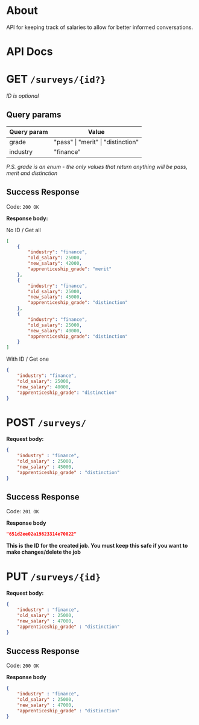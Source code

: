 # About
API for keeping track of salaries to allow for better informed conversations.


# API Docs

# GET `/surveys/{id?}`
*ID is optional*

## Query params
| Query param         | Value  |
|--|---|
| grade | "pass" \| "merit" \| "distinction" |
| industry | "finance"  |

*P.S. grade is an enum - the only values that return anything will be pass, merit and distinction*

## Success Response

Code: `200 OK`

**Response body:**

No ID / Get all
```json
[
    {
        "industry": "finance",
        "old_salary": 25000,
        "new_salary": 42000,
        "apprenticeship_grade": "merit"
    },
    {
        "industry": "finance",
        "old_salary": 25000,
        "new_salary": 45000,
        "apprenticeship_grade": "distinction"
    },
    {
        "industry": "finance",
        "old_salary": 25000,
        "new_salary": 40000,
        "apprenticeship_grade": "distinction"
    }
]
```

With ID / Get one
```json
{
    "industry": "finance",
    "old_salary": 25000,
    "new_salary": 40000,
    "apprenticeship_grade": "distinction"
}
```

# POST `/surveys/`

**Request body:**

```json
{
    "industry" : "finance",
    "old_salary" : 25000,
    "new_salary" : 45000,
    "apprenticeship_grade" : "distinction"
}
```

## Success Response

Code: `201 OK`

**Response body**

```json
"651d2ee02a19823314e70022"
```

**This is the ID for the created job. You must keep this safe if you want to make changes/delete the job**

# PUT `/surveys/{id}`

**Request body:**

```json
{
    "industry" : "finance",
    "old_salary" : 25000,
    "new_salary" : 47000,
    "apprenticeship_grade" : "distinction"
}
```

## Success Response

Code: `200 OK`

**Response body**

```json
{
    "industry" : "finance",
    "old_salary" : 25000,
    "new_salary" : 47000,
    "apprenticeship_grade" : "distinction"
}
```
